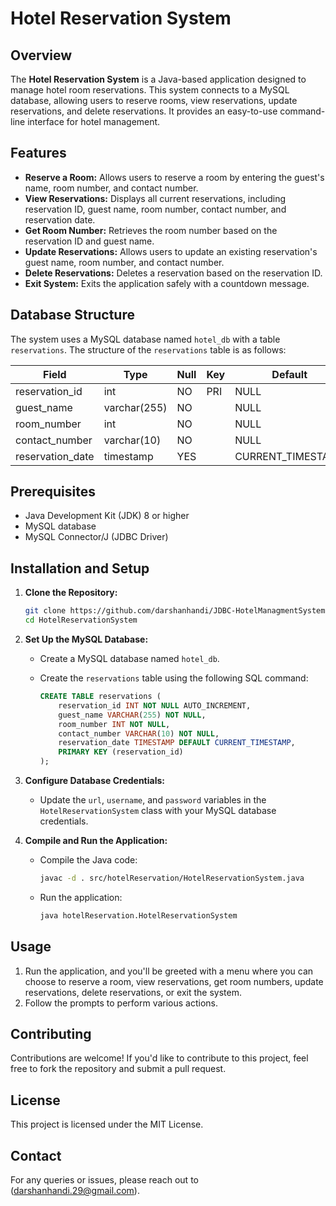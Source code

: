 # Hotel Reservation System

## Overview

The **Hotel Reservation System** is a Java-based application designed to manage hotel room reservations. This system connects to a MySQL database, allowing users to reserve rooms, 
view reservations, update reservations, and delete reservations. It provides an easy-to-use command-line interface for hotel management.

## Features

- **Reserve a Room:** Allows users to reserve a room by entering the guest's name, room number, and contact number.
- **View Reservations:** Displays all current reservations, including reservation ID, guest name, room number, contact number, and reservation date.
- **Get Room Number:** Retrieves the room number based on the reservation ID and guest name.
- **Update Reservations:** Allows users to update an existing reservation's guest name, room number, and contact number.
- **Delete Reservations:** Deletes a reservation based on the reservation ID.
- **Exit System:** Exits the application safely with a countdown message.

## Database Structure

The system uses a MySQL database named `hotel_db` with a table `reservations`. The structure of the `reservations` table is as follows:

| Field            | Type         | Null | Key | Default           | Extra             |
|------------------|--------------|------|-----|-------------------|-------------------|
| reservation_id   | int          | NO   | PRI | NULL              | auto_increment    |
| guest_name       | varchar(255) | NO   |     | NULL              |                   |
| room_number      | int          | NO   |     | NULL              |                   |
| contact_number   | varchar(10)  | NO   |     | NULL              |                   |
| reservation_date | timestamp    | YES  |     | CURRENT_TIMESTAMP | DEFAULT_GENERATED |

## Prerequisites

- Java Development Kit (JDK) 8 or higher
- MySQL database
- MySQL Connector/J (JDBC Driver)

## Installation and Setup

1. **Clone the Repository:**

   ```bash
   git clone https://github.com/darshanhandi/JDBC-HotelManagmentSystem.git
   cd HotelReservationSystem
   ```

2. **Set Up the MySQL Database:**

   - Create a MySQL database named `hotel_db`.
   - Create the `reservations` table using the following SQL command:

     ```sql
     CREATE TABLE reservations (
         reservation_id INT NOT NULL AUTO_INCREMENT,
         guest_name VARCHAR(255) NOT NULL,
         room_number INT NOT NULL,
         contact_number VARCHAR(10) NOT NULL,
         reservation_date TIMESTAMP DEFAULT CURRENT_TIMESTAMP,
         PRIMARY KEY (reservation_id)
     );
     ```

3. **Configure Database Credentials:**

   - Update the `url`, `username`, and `password` variables in the `HotelReservationSystem` class with your MySQL database credentials.

4. **Compile and Run the Application:**

   - Compile the Java code:
     ```bash
     javac -d . src/hotelReservation/HotelReservationSystem.java
     ```
   - Run the application:
     ```bash
     java hotelReservation.HotelReservationSystem
     ```

## Usage

1. Run the application, and you'll be greeted with a menu where you can choose to reserve a room, view reservations, get room numbers, update reservations, delete reservations, or exit the system.
2. Follow the prompts to perform various actions.

## Contributing

Contributions are welcome! If you'd like to contribute to this project, feel free to fork the repository and submit a pull request.

## License

This project is licensed under the MIT License.

## Contact

For any queries or issues, please reach out to (darshanhandi.29@gmail.com).
